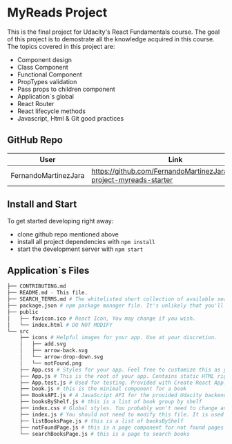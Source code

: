 # MyReads Project

This is the final project for Udacity's React Fundamentals course. The goal of this project is to demostrate all the knowledge acquired in this course.
The topics covered in this project are:

- Component design
- Class Component
- Functional Component
- PropTypes validation
- Pass props to children component
- Application´s global
- React Router
- React lifecycle methods
- Javascript, Html & Git good practices

## GitHub Repo

User | Link
------------ | -------------
FernandoMartinezJara | <https://github.com/FernandoMartinezJara/reactnd-project-myreads-starter>

## Install and Start

To get started developing right away:

- clone github repo mentioned above
- install all project dependencies with `npm install`
- start the development server with `npm start`

## Application`s Files

```bash
├── CONTRIBUTING.md
├── README.md - This file.
├── SEARCH_TERMS.md # The whitelisted short collection of available search terms for you to use with your app.
├── package.json # npm package manager file. It's unlikely that you'll need to modify this.
├── public
│   ├── favicon.ico # React Icon, You may change if you wish.
│   └── index.html # DO NOT MODIFY
└── src
    ├── icons # Helpful images for your app. Use at your discretion.
    │   ├── add.svg
    │   ├── arrow-back.svg
    │   └── arrow-drop-down.svg
    │   └── notFound.png
    ├── App.css # Styles for your app. Feel free to customize this as you desire.
    ├── App.js # This is the root of your app. Contains static HTML right now.
    ├── App.test.js # Used for testing. Provided with Create React App. Testing is encouraged, but not required.
    ├── book.js # this is the minimal component for a book
    ├── BooksAPI.js # A JavaScript API for the provided Udacity backend. Instructions for the methods are below.
    ├── booksByShelf.js # this is a list of book group by shelf
    ├── index.css # Global styles. You probably won't need to change anything here.
    ├── index.js # You should not need to modify this file. It is used for DOM rendering only.
    ├── listBooksPage.js # this is a list of booksByShelf
    ├── notFoundPage.js # this is a page component for not found pages 
    └── searchBooksPage.js # this is a page to search books
```
